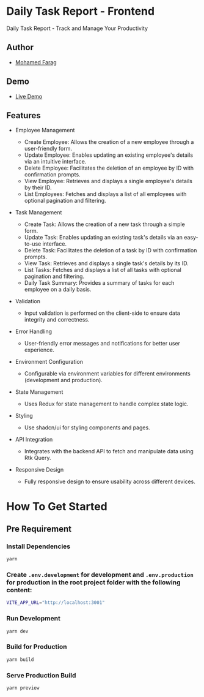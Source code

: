 
# Daily Task Report - Frontend

Daily Task Report - Track and Manage Your Productivity


## Author

- [Mohamed Farag](https://github.com/MohamedFarag107)


## Demo

- [Live Demo](http://mfarag.me)


## Features

- Employee Management

  - Create Employee: Allows the creation of a new employee through a user-friendly form.
  - Update Employee: Enables updating an existing employee's details via an intuitive interface.
  - Delete Employee: Facilitates the deletion of an employee by ID with confirmation prompts.
  - View Employee: Retrieves and displays a single employee's details by their ID.
  - List Employees: Fetches and displays a list of all employees with optional pagination and filtering.

- Task Management

  - Create Task: Allows the creation of a new task through a simple form.
  - Update Task: Enables updating an existing task's details via an easy-to-use interface.
  - Delete Task: Facilitates the deletion of a task by ID with confirmation prompts.
  - View Task: Retrieves and displays a single task's details by its ID.
  - List Tasks: Fetches and displays a list of all tasks with optional pagination and filtering.
  - Daily Task Summary: Provides a summary of tasks for each employee on a daily basis.

- Validation

  - Input validation is performed on the client-side to ensure data integrity and correctness.

- Error Handling

  - User-friendly error messages and notifications for better user experience.

- Environment Configuration

  - Configurable via environment variables for different environments (development and production).

- State Management

  - Uses Redux for state management to handle complex state logic.

- Styling

  - Use shadcn/ui for styling components and pages.

- API Integration

  - Integrates with the backend API to fetch and manipulate data using Rtk  Query.

- Responsive Design

  - Fully responsive design to ensure usability across different devices.


# How To Get Started

<!-- pre requirement -->

## Pre Requirement

### Install Dependencies

```bash
yarn
```

### Create `.env.development` for development and `.env.production` for production in the root project folder with the following content:

```bash
VITE_APP_URL="http://localhost:3001"
```

### Run Development

```bash
yarn dev
```

### Build for Production

```bash
yarn build
```

### Serve Production Build

```bash
yarn preview
```
